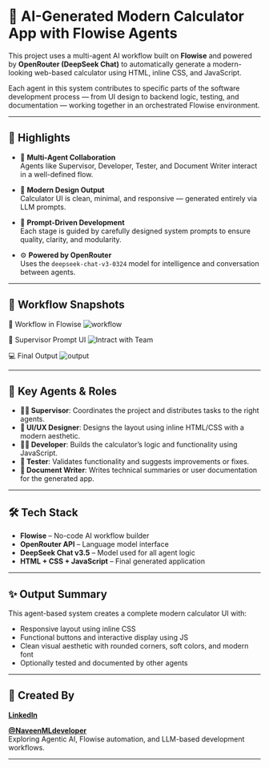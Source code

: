 # 🧮 AI-Generated Modern Calculator App with Flowise Agents

This project uses a multi-agent AI workflow built on **Flowise** and powered by **OpenRouter (DeepSeek Chat)** to automatically generate a modern-looking web-based calculator using HTML, inline CSS, and JavaScript.

Each agent in this system contributes to specific parts of the software development process — from UI design to backend logic, testing, and documentation — working together in an orchestrated Flowise environment.

---

## 🌟 Highlights

- 🔧 **Multi-Agent Collaboration**  
  Agents like Supervisor, Developer, Tester, and Document Writer interact in a well-defined flow.

- 🎨 **Modern Design Output**  
  Calculator UI is clean, minimal, and responsive — generated entirely via LLM prompts.

- 💬 **Prompt-Driven Development**  
  Each stage is guided by carefully designed system prompts to ensure quality, clarity, and modularity.

- ⚙️ **Powered by OpenRouter**  
  Uses the `deepseek-chat-v3-0324` model for intelligence and conversation between agents.

---

## 📸 Workflow Snapshots


🧠 Workflow in Flowise
![workflow](https://github.com/user-attachments/assets/2ed60c70-ed68-49ad-adf6-be1fe14da3d4)

 📐 Supervisor Prompt UI
 ![Intract with Team](https://github.com/user-attachments/assets/cb3df65a-d6ea-40d3-9f34-36a69c4a7188)

 💻 Final Output
 ![output](https://github.com/user-attachments/assets/d7d7ed12-d74a-4bfb-9c44-cd0d43f706a4)


---

## 🧠 Key Agents & Roles

- **👨‍💼 Supervisor**: Coordinates the project and distributes tasks to the right agents.
- **🎨 UI/UX Designer**: Designs the layout using inline HTML/CSS with a modern aesthetic.
- **👨‍💻 Developer**: Builds the calculator’s logic and functionality using JavaScript.
- **🧪 Tester**: Validates functionality and suggests improvements or fixes.
- **📄 Document Writer**: Writes technical summaries or user documentation for the generated app.

---

## 🛠️ Tech Stack

- **Flowise** – No-code AI workflow builder
- **OpenRouter API** – Language model interface
- **DeepSeek Chat v3.5** – Model used for all agent logic
- **HTML + CSS + JavaScript** – Final generated application

---

## ✨ Output Summary

This agent-based system creates a complete modern calculator UI with:
- Responsive layout using inline CSS
- Functional buttons and interactive display using JS
- Clean visual aesthetic with rounded corners, soft colors, and modern font
- Optionally tested and documented by other agents

---

## 🙌 Created By
**[LinkedIn ](https://www.linkedin.com/in/naveenkumar8248/)** 

**[@NaveenMLdeveloper](https://github.com/NaveenMLdeveloper)**  
Exploring Agentic AI, Flowise automation, and LLM-based development workflows.

---

